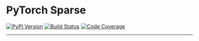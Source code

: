 [pypi-image]: https://badge.fury.io/py/torch-unique.svg
[pypi-url]: https://pypi.python.org/pypi/torch-unique
[build-image]: https://travis-ci.org/rusty1s/pytorch_unique.svg?branch=master
[build-url]: https://travis-ci.org/rusty1s/pytorch_unique
[coverage-image]: https://codecov.io/gh/rusty1s/pytorch_unique/branch/master/graph/badge.svg
[coverage-url]: https://codecov.io/github/rusty1s/pytorch_unique?branch=master

# PyTorch Sparse

[![PyPI Version][pypi-image]][pypi-url]
[![Build Status][build-image]][build-url]
[![Code Coverage][coverage-image]][coverage-url]

--------------------------------------------------------------------------------
